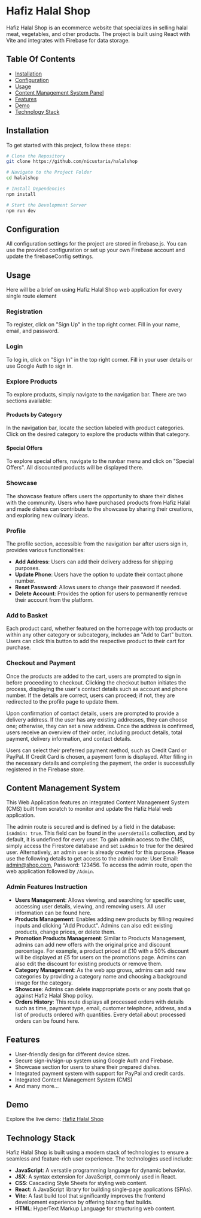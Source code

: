 # Hafiz Halal Shop

Hafiz Halal Shop is an ecommerce website that specializes in selling halal meat, vegetables, and other products. The project is built using React with Vite and integrates with Firebase for data storage.

## Table Of Contents

- [Installation](#installation)
- [Configuration](#configuration)
- [Usage](#usage)
- [Content Management System Panel](#content-management-system)
- [Features](#features)
- [Demo](#demo)
- [Technology Stack](#technology-stack)

## Installation

To get started with this project, follow these steps:

```bash
# Clone the Repository
git clone https://github.com/nicustaris/halalshop

# Navigate to the Project Folder
cd halalshop

# Install Dependencies
npm install

# Start the Development Server
npm run dev
```

## Configuration

All configuration settings for the project are stored in firebase.js. You can use the provided configuration or set up your own Firebase account and update the firebaseConfig settings.

## Usage

Here will be a brief on using Hafiz Halal Shop web application for every single route element

### Registration

To register, click on "Sign Up" in the top right corner. Fill in your name, email, and password.

### Login

To log in, click on "Sign In" in the top right corner. Fill in your user details or use Google Auth to sign in.

### Explore Products

To explore products, simply navigate to the navigation bar. There are two sections available:

#### Products by Category

In the navigation bar, locate the section labeled with product categories. Click on the desired category to explore the products within that category.

#### Special Offers

To explore special offers, navigate to the navbar menu and click on "Special Offers". All discounted products will be displayed there.

### Showcase

The showcase feature offers users the opportunity to share their dishes with the community. Users who have purchased products from Hafiz Halal and made dishes can contribute to the showcase by sharing their creations, and exploring new culinary ideas.

### Profile

The profile section, accessible from the navigation bar after users sign in, provides various functionalities:

- **Add Address**: Users can add their delivery address for shipping purposes.
- **Update Phone**: Users have the option to update their contact phone number.
- **Reset Password**: Allows users to change their password if needed.
- **Delete Account**: Provides the option for users to permanently remove their account from the platform.

### Add to Basket

Each product card, whether featured on the homepage with top products or within any other category or subcategory, includes an "Add to Cart" button. Users can click this button to add the respective product to their cart for purchase.

### Checkout and Payment

Once the products are added to the cart, users are prompted to sign in before proceeding to checkout. Clicking the checkout button initiates the process, displaying the user's contact details such as account and phone number. If the details are correct, users can proceed; if not, they are redirected to the profile page to update them.

Upon confirmation of contact details, users are prompted to provide a delivery address. If the user has any existing addresses, they can choose one; otherwise, they can set a new address. Once the address is confirmed, users receive an overview of their order, including product details, total payment, delivery information, and contact details.

Users can select their preferred payment method, such as Credit Card or PayPal. If Credit Card is chosen, a payment form is displayed. After filling in the necessary details and completing the payment, the order is successfully registered in the Firebase store.

## Content Management System

This Web Application features an integrated Content Management System (CMS) built from scratch to monitor and update the Hafiz Halal web application.

The admin route is secured and is defined by a field in the database: `isAdmin: true`. This field can be found in the `usersdetails` collection, and by default, it is undefined for every user. To gain admin access to the CMS, simply access the Firestore database and set `isAdmin` to true for the desired user. Alternatively, an admin user is already created for this purpose. Please use the following details to get access to the admin route: User Email: admin@shop.com, Password: 123456. To access the admin route, open the web application followed by `/Admin`.

### Admin Features Instruction

- **Users Management**: Allows viewing, and searching for specific user, accessing user details, viewing, and removing users. All user information can be found here.
- **Products Management**: Enables adding new products by filling required inputs and clicking "Add Product". Admins can also edit existing products, change prices, or delete them.
- **Promotion Products Management**: Similar to Products Management, admins can add new offers with the original price and discount percentage. For example, a product priced at £10 with a 50% discount will be displayed at £5 for users on the promotions page. Admins can also edit the discount for existing products or remove them.
- **Category Management**: As the web app grows, admins can add new categories by providing a category name and choosing a background image for the category.
- **Showcase**: Admins can delete inappropriate posts or any posts that go against Hafiz Halal Shop policy.
- **Orders History**: This route displays all processed orders with details such as time, payment type, email, customer telephone, address, and a list of products ordered with quantities. Every detail about processed orders can be found here.

## Features

- User-friendly design for different device sizes.
- Secure sign-in/sign-up system using Google Auth and Firebase.
- Showcase section for users to share their prepared dishes.
- Integrated payment system with support for PayPal and credit cards.
- Integrated Content Management System (CMS)
- And many more...

## Demo

Explore the live demo: [Hafiz Halal Shop](https://staris.dev)

## Technology Stack

Hafiz Halal Shop is built using a modern stack of technologies to ensure a seamless and feature-rich user experience. The technologies used include:

- **JavaScript**: A versatile programming language for dynamic behavior.
- **JSX**: A syntax extension for JavaScript, commonly used in React.
- **CSS**: Cascading Style Sheets for styling web content.
- **React**: A JavaScript library for building single-page applications (SPAs).
- **Vite**: A fast build tool that significantly improves the frontend development experience by offering blazing fast builds.
- **HTML**: HyperText Markup Language for structuring web content.
